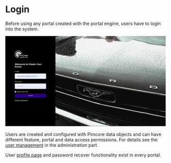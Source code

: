 # Login

Before using any portal created with the portal engine, users have to login into the system.

<div class="image-as-lightbox"></div>

![Login Page](../../img/user_docs/login.png)

Users are created and configured with Pimcore data objects and can have different feature, portal and data access 
permissions. For details see the [user management](../../05_Administration_of_Portals/05_Configuration/20_User_Management.md) 
in the administration part.

User [profile page](./27_Users_and_Profile.md) and password recover functionality exist in every portal.  
